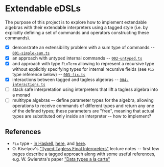 # Extendable eDSLs

The purpose of this project is to explore how to implement extendable algebras with their extendable interpreters using a tagged style (i.e. by explicitly defining a set of commands and operators constructing these commands).

- [x] demonstrate an extensibility problem with a sum type of commands -- [`001-simple-sum.ts`](/src/edsl/extendable-edsls/001-simple-sum.ts)
- [x] an approach with untyped internal commands -- [`002-untyped.ts`](/src/edsl/extendable-edsls/002-untyped.ts)
- [x] and approach with type `FixTerm` allowing to represent a recursive type without explicitly specifying types for internal recursive fields (see `Fix` type reference below) -- [`003-fix.ts`](/src/edsl/extendable-edsls/003-fix.ts)
- [x] interactions between tagged and tagless algebras -- [`004-interactions.ts`](/src/edsl/extendable-edsls/004-interactions.ts)
- [ ] stack safe interpretation using interpreters that lift a tagless algebra into a monad
- [ ] multitype algebras -- define parameter types for the algebra, allowing operations to receive commands of different types and return any one of the defined types; these parameters are "free", meaning that actual types are substituted only inside an interpreter -- how to implement?

## References

- `Fix` type - [in Haskell,](https://en.wikibooks.org/wiki/Haskell/Fix_and_recursion) [here,](https://github.com/gcanti/recursion-schemes-ts/blob/master/src/index.ts) and [here](https://github.com/YBogomolov/ts-recursion-schemes-playground/blob/master/src/types/fix.ts).
- O. Kiselyov's ["Typed Tagless Final Interpreters"](https://okmij.org/ftp/tagless-final/course/lecture.pdf) lecture notes -- first few pages describe a tagged approach along with some useful references, e.g. W. Swierstra's paper ["Data types a la carte"](http://www.cs.ru.nl/~W.Swierstra/Publications/DataTypesALaCarte.pdf)
